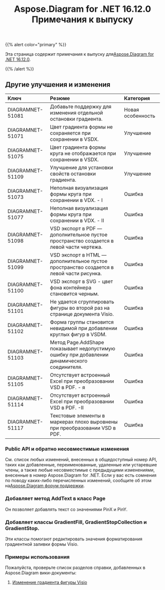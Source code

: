 ﻿---
title: Aspose.Diagram for .NET 16.12.0 Примечания к выпуску
type: docs
weight: 10
url: /ru/net/aspose-diagram-for-net-16-12-0-release-notes/
---
{{% alert color="primary" %}} 

 Эта страница содержит примечания к выпуску для[Aspose.Diagram for .NET 16.12.0](https://www.nuget.org/packages/Aspose.Diagram/16.12.0).

{{% /alert %}} 
## **Другие улучшения и изменения**

|**Ключ**|**Резюме**|**Категория**|
|:- |:- |:- |
|DIAGRAMNET-51081|Добавьте поддержку для изменения отдельной остановки градиента.|Новая особенность|
|DIAGRAMNET-51071|Цвет градиента формы не сохраняется при сохранении в VSDX.|Улучшение|
|DIAGRAMNET-51075|Цвет градиента формы круга не отображается при сохранении в VSDX.|Улучшение|
|DIAGRAMNET-51109|Улучшение для установки свойств остановки градиента.|Улучшение|
|DIAGRAMNET-51073|Неполная визуализация формы круга при сохранении в VDX. - I|Ошибка|
|DIAGRAMNET-51077|Неполная визуализация формы круга при сохранении в VDX. - II|Ошибка|
|DIAGRAMNET-51098|VSD экспорт в PDF — дополнительное пустое пространство создается в левой части чертежа.|Ошибка|
|DIAGRAMNET-51099|VSD экспорт в HTML — дополнительное пустое пространство создается в левой части рисунка.|Ошибка|
|DIAGRAMNET-51100|VSD экспорт в SVG - цвет фона контейнера становится черным.|Ошибка|
|DIAGRAMNET-51101|Не удается сгруппировать фигуры во второй раз на странице документа Visio.|Ошибка|
|DIAGRAMNET-51102|Форма группы становится невидимой при добавлении круглых фигур в VSDM.|Ошибка|
|DIAGRAMNET-51103|Метод Page.AddShape показывает недопустимую ошибку при добавлении динамического соединителя.|Ошибка|
|DIAGRAMNET-51105|Отсутствует встроенный Excel при преобразовании VSD в PDF. - я|Ошибка|
|DIAGRAMNET-51114|Отсутствует встроенный Excel при преобразовании VSD в PDF. -II|Ошибка|
|DIAGRAMNET-51117|Текстовые элементы в маркерах плохо выровнены при преобразовании VSD в PDF.|Ошибка|
### **Public API и обратно несовместимые изменения**
См. список любых изменений, внесенных в общедоступный номер API, таких как добавленные, переименованные, удаленные или устаревшие члены, а также любые несовместимые с предыдущими изменениями, внесенные в номер Aspose.Diagram for .NET. Если у вас есть сомнения по поводу каких-либо перечисленных изменений, сообщите об этом на[Aspose.Diagram форум поддержки](https://forum.aspose.com/c/diagram/17).
### **Добавляет метод AddText в класс Page**
Он позволяет добавлять текст со значениями PinX и PinY.
### **Добавляет классы GradientFill, GradientStopCollection и GradientStop.**
Эти классы помогают редактировать значения форматирования градиентной заливки формы Visio.
### **Примеры использования**
Пожалуйста, проверьте список разделов справки, добавленных в Aspose.Diagram вики-документы:

1. [Изменение градиента фигуры Visio](http://www.aspose.com/docs/display/diagramnet/Modify+the+Gradient+of+a+Visio+Shape)
